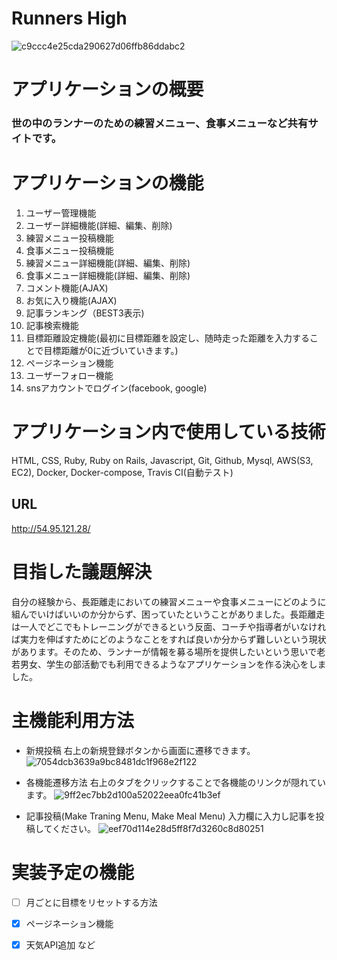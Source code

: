 # Runners High
![c9ccc4e25cda290627d06ffb86ddabc2](https://user-images.githubusercontent.com/73089922/102445897-e73cc880-406f-11eb-918d-3228b3c2ba64.gif)

# アプリケーションの概要
### 世の中のランナーのための練習メニュー、食事メニューなど共有サイトです。

# アプリケーションの機能

1. ユーザー管理機能
2. ユーザー詳細機能(詳細、編集、削除)
3. 練習メニュー投稿機能
4. 食事メニュー投稿機能
5. 練習メニュー詳細機能(詳細、編集、削除)
6. 食事メニュー詳細機能(詳細、編集、削除)
7. コメント機能(AJAX)
8. お気に入り機能(AJAX)
9. 記事ランキング（BEST3表示)
10. 記事検索機能
11. 目標距離設定機能(最初に目標距離を設定し、随時走った距離を入力することで目標距離が0に近づいていきます。)
12. ページネーション機能
13. ユーザーフォロー機能
14. snsアカウントでログイン(facebook, google)

# アプリケーション内で使用している技術

HTML, CSS, Ruby, Ruby on Rails, Javascript, Git, Github, Mysql, AWS(S3, EC2), Docker, Docker-compose, Travis CI(自動テスト)

## URL

http://54.95.121.28/

# 目指した議題解決

自分の経験から、長距離走においての練習メニューや食事メニューにどのように組んでいけばいいのか分からず、困っていたということがありました。長距離走は一人でどこでもトレーニングができるという反面、コーチや指導者がいなければ実力を伸ばすためにどのようなことをすれば良いか分からず難しいという現状があります。そのため、ランナーが情報を募る場所を提供したいという思いで老若男女、学生の部活動でも利用できるようなアプリケーションを作る決心をしました。


# 主機能利用方法

- 新規投稿
右上の新規登録ボタンから画面に遷移できます。
![7054dcb3639a9bc8481dc1f968e2f122](https://user-images.githubusercontent.com/73089922/102447603-ab0b6700-4073-11eb-9801-8a8b55f4832a.gif)


- 各機能遷移方法
右上のタブをクリックすることで各機能のリンクが隠れています。
![9ff2ec7bb2d100a52022eea0fc41b3ef](https://user-images.githubusercontent.com/73089922/102447686-db530580-4073-11eb-9ae8-34991d48323f.gif)



- 記事投稿(Make Traning Menu, Make Meal Menu)
入力欄に入力し記事を投稿してください。
![eef70d114e28d5ff8f7d3260c8d80251](https://user-images.githubusercontent.com/73089922/102446279-bdd06c80-4070-11eb-80e3-986bf4223ca5.gif)



# 実装予定の機能

- [ ] 月ごとに目標をリセットする方法
- [x] ページネーション機能
- [x] 天気API追加     など



